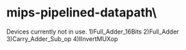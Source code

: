 # mips-pipelined-datapath\

Devices currently not in use.
1)Full_Adder_16Bits
2)Full_Adder
3)Carry_Adder_Sub_op
4)IInvertMUXop
